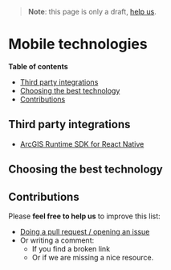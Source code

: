 > **Note**: this page is only a draft, [help us](#contributions).

# Mobile technologies

<!-- START doctoc generated TOC please keep comment here to allow auto update -->
<!-- DON'T EDIT THIS SECTION, INSTEAD RE-RUN doctoc TO UPDATE -->
**Table of contents**

- [Third party integrations](#third-party-integrations)
- [Choosing the best technology](#choosing-the-best-technology)
- [Contributions](#contributions)

<!-- END doctoc generated TOC please keep comment here to allow auto update -->


## Third party integrations

* [ArcGIS Runtime SDK for React Native](https://community.esri.com/ideas/13356-arcgis-runtime-sdk-for-react-native)

## Choosing the best technology

## Contributions
Please **feel free to help us** to improve this list:

* [Doing a pull request / opening an issue](https://github.com/hhkaos/awesome-arcgis#contributions)
* Or writing a comment:
  * If you find a broken link
  * Or if we are missing a nice resource.
